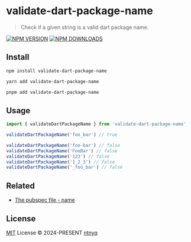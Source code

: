 # validate-dart-package-name

> Check if a given string is a valid dart package name.

[![NPM VERSION](https://img.shields.io/npm/v/validate-dart-package-name.svg)](https://www.npmjs.com/package/validate-dart-package-name)
[![NPM DOWNLOADS](https://img.shields.io/npm/dy/validate-dart-package-name.svg)](https://www.npmjs.com/package/validate-dart-package-name)

## Install

```bash
npm install validate-dart-package-name
```

```bash
yarn add validate-dart-package-name
```

```bash
pnpm add validate-dart-package-name
```

## Usage

```ts
import { validateDartPackageName } from 'validate-dart-package-name'

validateDartPackageName('foo_bar') // true

validateDartPackageName('foo-bar') // false
validateDartPackageName('FooBar') // false
validateDartPackageName('123') // false
validateDartPackageName('1_2_3') // false
validateDartPackageName('_foo_bar') // false
```

## Related

- [The pubspec file - name](https://dart.dev/tools/pub/pubspec#name)

## License

[MIT](./LICENSE) License © 2024-PRESENT [ntnyq](https://github.com/ntnyq)

